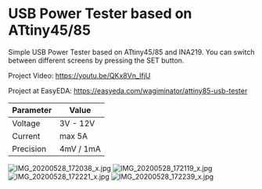 # USB Power Tester based on ATtiny45/85
Simple USB Power Tester based on ATtiny45/85 and INA219. You can switch between different screens by pressing the SET button.

Project Video: https://youtu.be/QKx8Vn_IfjU

Project at EasyEDA: https://easyeda.com/wagiminator/attiny85-usb-tester

|Parameter|Value|
|-|-|
|Voltage|3V - 12V|
|Current|max 5A|
|Precision|4mV / 1mA|

![IMG_20200528_172038_x.jpg](https://image.easyeda.com/pullimage/4j7P3MET7HhN669FMKdTfiZ1XwqVarHYLU3UOEZv.jpeg)
![IMG_20200528_172119_x.jpg](https://image.easyeda.com/pullimage/LORMqUaLmmN483w0B8SMBrNtKXEOCVjlLunBzuNg.jpeg)
![IMG_20200528_172221_x.jpg](https://image.easyeda.com/pullimage/dZ775PpXM0R2nRWyUrkCIs53FVuBVIK6hRWURprz.jpeg)
![IMG_20200528_172239_x.jpg](https://image.easyeda.com/pullimage/moE1NVdTYPggxly5Qm69yMyY5wfAJkTwBuSVVanD.jpeg)
